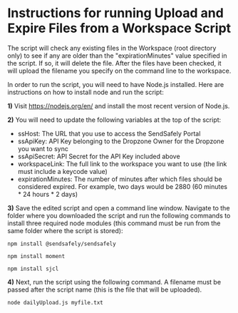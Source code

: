 # Instructions for running Upload and Expire Files from a Workspace Script #

The script will check any existing files in the Workspace (root directory only) to see if any are older than the "expirationMinutes" value specified in the script. If so, it will delete the file. After the files have been checked, it will upload the filename you specify on the command line to the workspace.  

In order to run the script, you will need to have Node.js installed. Here are instructions on how to install node and run the script:

**1)** Visit https://nodejs.org/en/ and install the most recent version of Node.js.

**2)** You will need to update the following variables at the top of the script:
- ssHost: The URL that you use to access the SendSafely Portal 
- ssApiKey: API Key belonging to the Dropzone Owner for the Dropzone you want to sync 
- ssApiSecret: API Secret for the API Key included above 
- workspaceLink: The full link to the workspace you want to use (the link must include a keycode value)
- expirationMinutes: The number of minutes after which files should be considered expired. For example, two days would be 2880 (60 minutes * 24 hours * 2 days)

**3)** Save the edited script and open a command line window. Navigate to the folder where you downloaded the script and run the following commands to install three required node modules (this command must be run from the same folder where the script is stored):

`npm install @sendsafely/sendsafely`

`npm install moment`

`npm install sjcl`

**4)** Next, run the script using the following command. A filename must be passed after the script name (this is the file that will be uploaded). 

`node dailyUpload.js myfile.txt`


